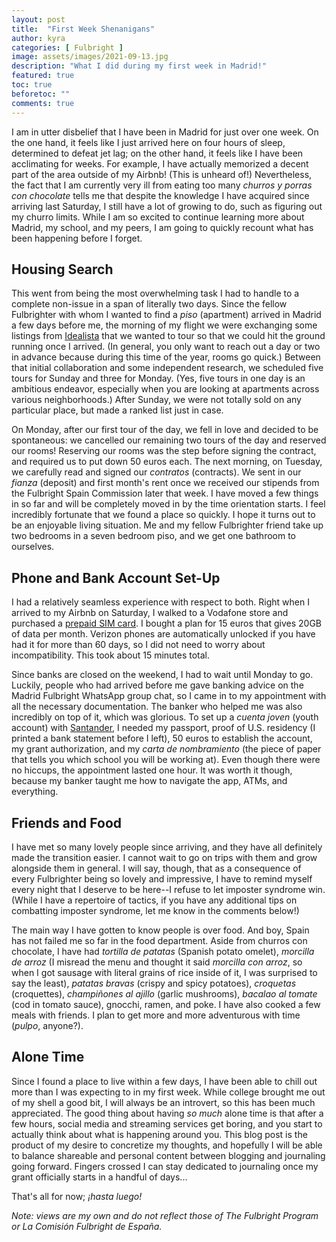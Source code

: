```yaml
---
layout: post
title:  "First Week Shenanigans"
author: kyra
categories: [ Fulbright ]
image: assets/images/2021-09-13.jpg
description: "What I did during my first week in Madrid!"
featured: true
toc: true
beforetoc: ""
comments: true
---
```


I am in utter disbelief that I have been in Madrid for just over one week. On the one hand, it feels like I just arrived here on four hours of sleep, determined to defeat jet lag; on the other hand, it feels like I have been acclimating for weeks. For example, I have actually memorized a decent part of the area outside of my Airbnb! (This is unheard of!) Nevertheless, the fact that I am currently very ill from eating too many _churros y porras con chocolate_ tells me that despite the knowledge I have acquired since arriving last Saturday, I still have a lot of growing to do, such as figuring out my churro limits. While I am so excited to continue learning more about Madrid, my school, and my peers, I am going to quickly recount what has been happening before I forget.

## Housing Search

This went from being the most overwhelming task I had to handle to a complete non-issue in a span of literally two days. Since the fellow Fulbrighter with whom I wanted to find a _piso_ (apartment) arrived in Madrid a few days before me, the morning of my flight we were exchanging some listings from [Idealista](https://www.idealista.es) that we wanted to tour so that we could hit the ground running once I arrived. (In general, you only want to reach out a day or two in advance because during this time of the year, rooms go quick.) Between that initial collaboration and some independent research, we scheduled five tours for Sunday and three for Monday. (Yes, five tours in one day is an ambitious endeavor, especially when you are looking at apartments across various neighborhoods.) After Sunday, we were not totally sold on any particular place, but made a ranked list just in case. 

On Monday, after our first tour of the day, we fell in love and decided to be spontaneous: we cancelled our remaining two tours of the day and reserved our rooms! Reserving our rooms was the step before signing the contract, and required us to put down 50 euros each. The next morning, on Tuesday, we carefully read and signed our _contratos_ (contracts). We sent in our _fianza_ (deposit) and first month's rent once we received our stipends from the Fulbright Spain Commission later that week. I have moved a few things in so far and will be completely moved in by the time orientation starts. I feel incredibly fortunate that we found a place so quickly. I hope it turns out to be an enjoyable living situation. Me and my fellow Fulbrighter friend take up two bedrooms in a seven bedroom piso, and we get one bathroom to ourselves.

## Phone and Bank Account Set-Up

I had a relatively seamless experience with respect to both. Right when I arrived to my Airbnb on Saturday, I walked to a Vodafone store and purchased a [prepaid SIM card](https://www.vodafone.es/c/particulares/es/productos-y-servicios/movil/prepago-y-recargas/tarifas-de-prepago/). I bought a plan for 15 euros that gives 20GB of data per month. Verizon phones are automatically unlocked if you have had it for more than 60 days, so I did not need to worry about incompatibility. This took about 15 minutes total.

Since banks are closed on the weekend, I had to wait until Monday to go. Luckily, people who had arrived before me gave banking advice on the Madrid Fulbright WhatsApp group chat, so I came in to my appointment with all the necessary documentation. The banker who helped me was also incredibly on top of it, which was glorious. To set up a _cuenta joven_ (youth account) with [Santander](https://www.bancosantander.es/), I needed my passport, proof of U.S. residency (I printed a bank statement before I left), 50 euros to establish the account, my grant authorization, and my _carta de nombramiento_ (the piece of paper that tells you which school you will be working at). Even though there were no hiccups, the appointment lasted one hour. It was worth it though, because my banker taught me how to navigate the app, ATMs, and everything.

## Friends and Food

I have met so many lovely people since arriving, and they have all definitely made the transition easier. I cannot wait to go on trips with them and grow alongside them in general. I will say, though, that as a consequence of every Fulbrighter being so lovely and impressive, I have to remind myself every night that I deserve to be here--I refuse to let imposter syndrome win. (While I have a repertoire of tactics, if you have any additional tips on combatting imposter syndrome, let me know in the comments below!)

The main way I have gotten to know people is over food. And boy, Spain has not failed me so far in the food department. Aside from churros con chocolate, I have had _tortilla de patatas_ (Spanish potato omelet), _morcilla de arroz_ (I misread the menu and thought it said _morcilla con arroz_, so when I got sausage with literal grains of rice inside of it, I was surprised to say the least), _patatas bravas_ (crispy and spicy potatoes), _croquetas_ (croquettes), _champiñones al ajillo_ (garlic mushrooms), _bacalao al tomate_ (cod in tomato sauce), gnocchi, ramen, and poke. I have also cooked a few meals with friends. I plan to get more and more adventurous with time (_pulpo_, anyone?).

## Alone Time

Since I found a place to live within a few days, I have been able to chill out more than I was expecting to in my first week. While college brought me out of my shell a good bit, I will always be an introvert, so this has been much appreciated. The good thing about having _so much_ alone time is that after a few hours, social media and streaming services get boring, and you start to actually think about what is happening around you. This blog post is the product of my desire to concretize my thoughts, and hopefully I will be able to balance shareable and personal content between blogging and journaling going forward. Fingers crossed I can stay dedicated to journaling once my grant officially starts in a handful of days...

That's all for now; _¡hasta luego!_

_Note: views are my own and do not reflect those of The Fulbright Program or La Comisión Fulbright de España._